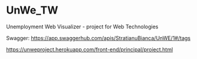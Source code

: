 # UnWe_TW
Unemployment Web Visualizer - project for Web Technologies


Swagger:
https://app.swaggerhub.com/apis/StratianuBianca/UnWE/1#/tags



https://unweproject.herokuapp.com/front-end/principal/proiect.html
